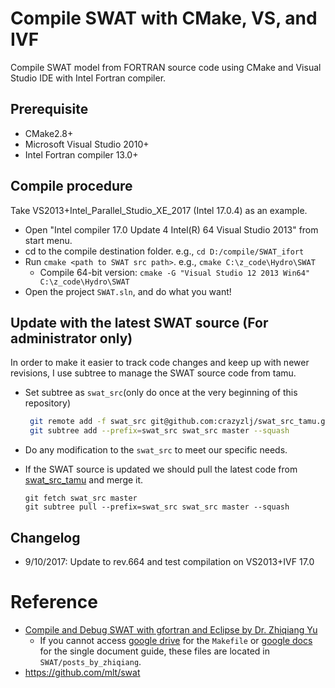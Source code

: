 # Compile SWAT with CMake, VS, and IVF
Compile SWAT model from FORTRAN source code using CMake and Visual Studio IDE with Intel Fortran compiler.

## Prerequisite

+ CMake2.8+
+ Microsoft Visual Studio 2010+
+ Intel Fortran compiler 13.0+

## Compile procedure

 Take VS2013+Intel_Parallel_Studio_XE_2017 (Intel 17.0.4) as an example.

+ Open "Intel compiler 17.0 Update 4 Intel(R) 64 Visual Studio 2013" from start menu.
+ cd to the compile destination folder. e.g., `cd D:/compile/SWAT_ifort`
+ Run `cmake <path to SWAT src path>`. e.g., `cmake C:\z_code\Hydro\SWAT`
  + Compile 64-bit version: `cmake -G "Visual Studio 12 2013 Win64" C:\z_code\Hydro\SWAT`
+ Open the project `SWAT.sln`, and do what you want!

## Update with the latest SWAT source (For administrator only)

In order to make it easier to track code changes and keep up with newer revisions, I use subtree to manage the SWAT source code from tamu.

+ Set subtree as `swat_src`(only do once at the very beginning of this repository)

  ```bash
   git remote add -f swat_src git@github.com:crazyzlj/swat_src_tamu.git
   git subtree add --prefix=swat_src swat_src master --squash
  ```

+ Do any modification to the `swat_src` to meet our specific needs.

+ If the SWAT source is updated we should pull the latest code from [swat_src_tamu](https://github.com/crazyzlj/swat_src_tamu) and merge it.

  ```shell
  git fetch swat_src master
  git subtree pull --prefix=swat_src swat_src master --squash
  ```

## Changelog

+ 9/10/2017: Update to rev.664 and test compilation on VS2013+IVF 17.0


# Reference
+ [Compile and Debug SWAT with gfortran and Eclipse by Dr. Zhiqiang Yu](https://zhiqiangyu.wordpress.com/2014/10/01/compile-and-debug-swat-with-gfortran-and-eclipse/)
  + If you cannot access [google drive](https://drive.google.com/file/d/0B16YhFB_9MejSG15ai0zYS1fMkU/edit?usp=sharing) for the `Makefile` or [google docs](https://docs.google.com/document/d/16Do2U1_v4mZZBOV0hmcs6Gh1UvAUAXOMidpB-SE203A/edit?usp=sharing) for the single document guide, these files are located in `SWAT/posts_by_zhiqiang`.
+ https://github.com/mlt/swat
